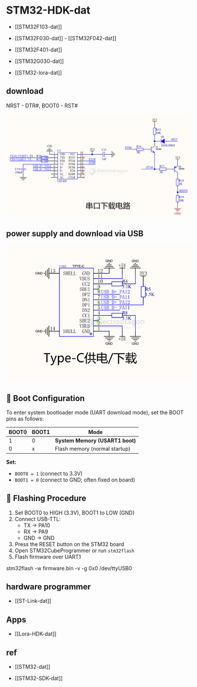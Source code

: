 
# STM32-HDK-dat

- [[STM32F103-dat]]

- [[STM32F030-dat]] - [[STM32F042-dat]]

- [[STM32F401-dat]]

- [[STM32G030-dat]]

- [[STM32-lora-dat]]




## download 

NRST - DTR#, BOOT0 - RST# 

![](2025-06-23-18-00-49.png)


## power supply and download via USB 

![](2025-06-23-18-01-31.png)

## 🔧 Boot Configuration

To enter system bootloader mode (UART download mode), set the BOOT pins as follows:

| BOOT0 | BOOT1 | Mode                           |
|-------|-------|--------------------------------|
| 1     | 0     | **System Memory (USART1 boot)** |
| 0     | x     | Flash memory (normal startup)  |

**Set:**
- `BOOT0 = 1` (connect to 3.3V)
- `BOOT1 = 0` (connect to GND; often fixed on board)

## 🔌 Flashing Procedure

1. Set BOOT0 to HIGH (3.3V), BOOT1 to LOW (GND)
2. Connect USB-TTL:
   - TX → PA10
   - RX → PA9
   - GND → GND
3. Press the RESET button on the STM32 board
4. Open STM32CubeProgrammer or run `stm32flash`
5. Flash firmware over UART1

stm32flash -w firmware.bin -v -g 0x0 /dev/ttyUSB0


## hardware programmer 

- [[ST-Link-dat]]


## Apps 

- [[Lora-HDK-dat]]

## ref 

- [[STM32-dat]]

- [[STM32-SDK-dat]]